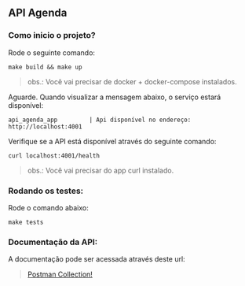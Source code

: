 ## API Agenda

### Como inicio o projeto?

Rode o seguinte comando:

`make build && make up`

> obs.: Você vai precisar de docker + docker-compose instalados.

Aguarde. Quando visualizar a mensagem abaixo, o serviço estará disponível:

`api_agenda_app         | Api disponível no endereço: http://localhost:4001`

Verifique se a API está disponível através do seguinte comando:

`curl localhost:4001/health`

> obs.: Você vai precisar do app curl instalado.

### Rodando os testes:

Rode o comando abaixo:

`make tests`

### Documentação da API:

A documentação pode ser acessada através deste url:

> [Postman Collection!](https://documenter.getpostman.com/view/1363847/T17Na4jC?version=latest)
